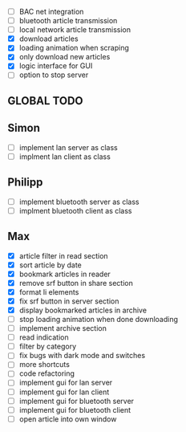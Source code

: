 - [ ] BAC net integration
- [ ] bluetooth article transmission
- [ ] local network article transmission
- [x] download articles
- [x] loading animation when scraping
- [x] only download new articles
- [x] logic interface for GUI
- [ ] option to stop server

## GLOBAL TODO

## Simon
- [ ] implement lan server as class
- [ ] implment lan client as class

## Philipp
- [ ] implement bluetooth server as class
- [ ] implment bluetooth client as class

## Max
- [x] article filter in read section
- [x] sort article by date
- [x] bookmark articles in reader
- [x] remove srf button in share section
- [x] format li elements
- [x] fix srf button in server section
- [x] display bookmarked articles in archive
- [ ] stop loading animation when done downloading
- [ ] implement archive section
- [ ] read indication
- [ ] filter by category
- [ ] fix bugs with dark mode and switches
- [ ] more shortcuts
- [ ] code refactoring
- [ ] implement gui for lan server
- [ ] implement gui for lan client
- [ ] implement gui for bluetooth server
- [ ] implement gui for bluetooth client
- [ ] open article into own window